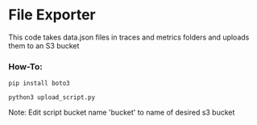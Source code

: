 # File Exporter
This code takes data.json files in traces and metrics folders and uploads them to an S3 bucket

### How-To:
```
pip install boto3

python3 upload_script.py
```
Note: Edit script bucket name 'bucket' to name of desired s3 bucket
